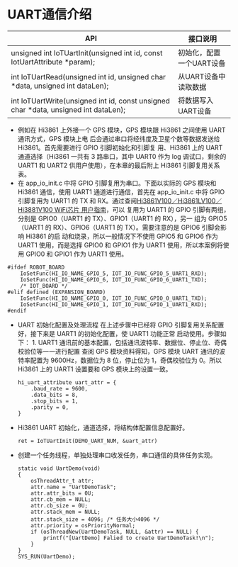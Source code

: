 # UART通信介绍

| API                                                          | 接口说明                 |
| ------------------------------------------------------------ | ------------------------ |
| unsigned int IoTUartInit(unsigned int id, const IotUartAttribute *param); | 初始化，配置一个UART设备 |
| int IoTUartRead(unsigned int id, unsigned char *data, unsigned int dataLen); | 从UART设备中读取数据     |
| int IoTUartWrite(unsigned int id, const unsigned char *data, unsigned int dataLen); | 将数据写入UART设备       |

-   例如在 Hi3861 上外接一个 GPS 模块，GPS 模块跟 Hi3861 之间使用 UART 通讯方式，GPS 模块上电 后会通过串口将经纬度及卫星个数等数据发送给 Hi3861。首先需要进行 GPIO 引脚初始化和引脚复 用、Hi3861 上的 UART 通道选择（Hi3861 一共有 3 路串口，其中 UART0 作为 log 调试口，剩余的 UART1 和 UART2 供用户使用），在本章的最后附上 Hi3861 引脚复用关系表。
-   在 app_io_init.c 中将 GPIO 引脚复用为串口。下面以实际的 GPS 模块和 Hi3861 通信，使用 UART1 通道进行通信，首先在 app_io_init.c 中将 GPIO 引脚复用为 UART1 的 TX 和 RX。通过查阅[Hi3861V100／Hi3861LV100／Hi3881V100 WiFi芯片 用户指南](https://gitee.com/openharmony/device_soc_hisilicon/blob/master/hi3861v100/doc/Hi3861V100%EF%BC%8FHi3861LV100%EF%BC%8FHi3881V100%20WiFi%E8%8A%AF%E7%89%87%20%E7%94%A8%E6%88%B7%E6%8C%87%E5%8D%97.pdf)，可以 复用为 UART1 的 GPIO 引脚有两组，分别是 GPIO0（UART1 的 TX）、GPIO1（UART1 的 RX），另一 组为 GPIO5（UART1 的 RX）、GPIO6（UART1 的 TX）。需要注意的是 GPIO6 引脚会影响 Hi3861 的启 动和烧录，所以一般情况下不使用 GPIO5 和 GPIO6 作为 UART1 使用，而是选择 GPIO0 和 GPIO1 作为 UART1 使用，所以本案例将使用 GPIO0 和 GPIO1 作为 UART1 使用。
```
#ifdef ROBOT_BOARD
    IoSetFunc(HI_IO_NAME_GPIO_5, IOT_IO_FUNC_GPIO_5_UART1_RXD);
    IoSetFunc(HI_IO_NAME_GPIO_6, IOT_IO_FUNC_GPIO_6_UART1_TXD);
    /* IOT_BOARD */
#elif defined (EXPANSION_BOARD)
    IoSetFunc(HI_IO_NAME_GPIO_0, IOT_IO_FUNC_GPIO_0_UART1_TXD);
    IoSetFunc(HI_IO_NAME_GPIO_1, IOT_IO_FUNC_GPIO_1_UART1_RXD);
#endif
```

-   UART 初始化配置及处理流程 在上述步骤中已经将 GPIO 引脚复用关系配置好，接下来是 UART1 的初始化配置，使 UART1 功能正常 启动使用。步骤如下： 1. UART1 通讯前的基本配置，包括通讯波特率、数据位、停止位、奇偶校验位等一一进行配置 查阅 GPS 模块资料得知，GPS 模块 UART 通讯的波特率配置为 9600Hz，数据位为 8 位，停止位为 1，奇偶校验位为 0。所以 Hi3861 上的 UART1 设置要和 GPS 模块上的设置一致。 
    ```
    hi_uart_attribute uart_attr = {
        .baud_rate = 9600,
        .data_bits = 8,
        .stop_bits = 1,
        .parity = 0,
    }
    ```

-   Hi3861 UART 初始化，通道选择，将结构体配置信息配置好。
    ```
    ret = IoTUartInit(DEMO_UART_NUM, &uart_attr)
    ```

-   创建一个任务线程，单独处理串口收发任务，串口通信的具体任务实现。
    ```
    static void UartDemo(void)
    {
        osThreadAttr_t attr;
        attr.name = "UartDemoTask";
        attr.attr_bits = 0U;
        attr.cb_mem = NULL;
        attr.cb_size = 0U;
        attr.stack_mem = NULL;
        attr.stack_size = 4096; /* 任务大小4096 */
        attr.priority = osPriorityNormal;
        if (osThreadNew(UartDemoTask, NULL, &attr) == NULL) {
            printf("[UartDemo] Falied to create UartDemoTask!\n");
        }
    }
    SYS_RUN(UartDemo);
    ```
